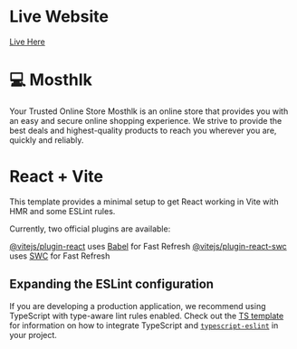 # Live Website 
[Live Here](https://mosthlk.vercel.app/)



# 💻 Mosthlk 
Your Trusted Online Store Mosthlk is an online store that provides you with an easy and secure online shopping experience. We strive to provide the best deals and highest-quality products to reach you wherever you are, quickly and reliably.



# React + Vite

This template provides a minimal setup to get React working in Vite with HMR and some ESLint rules.

Currently, two official plugins are available:

[@vitejs/plugin-react](https://github.com/vitejs/vite-plugin-react/blob/main/packages/plugin-react) uses [Babel](https://babeljs.io/) for Fast Refresh
[@vitejs/plugin-react-swc](https://github.com/vitejs/vite-plugin-react/blob/main/packages/plugin-react-swc) uses [SWC](https://swc.rs/) for Fast Refresh

## Expanding the ESLint configuration

If you are developing a production application, we recommend using TypeScript with type-aware lint rules enabled. Check out the [TS template](https://github.com/vitejs/vite/tree/main/packages/create-vite/template-react-ts) for information on how to integrate TypeScript and [`typescript-eslint`](https://typescript-eslint.io) in your project.
